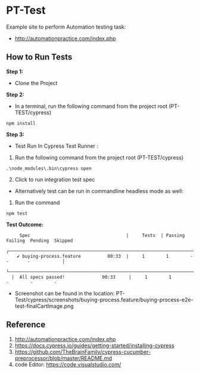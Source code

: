 # PT-Test
Example site to perform Automation testing task:

- http://automationpractice.com/index.php


## How to Run Tests

**Step 1:**
- Clone the Project

**Step 2:**
- In a terminal, run the following command from the project root (PT-TEST/cypress)
```
npm install
```

**Step 3:**

- Test Run In Cypress Test Runner : 

1. Run the following command from the project root (PT-TEST/cypress)
```
.\node_modules\.bin\cypress open
```
2. Click to run integration test spec

 
- Alternatively test can be run in commandline headless mode as well: 

1. Run the command 
```
npm test
```


**Test Outcome:**

```
     Spec                                    |     Tests  | Passing  Failing  Pending  Skipped
  ┌────────────────────────────────────────────────────────────────────────────────────────────────┐
    ✔ buying-process.feature          00:33  |     1        1        -        -       -            │
  └────────────────────────────────────────────────────────────────────────────────────────────────┘
  |  All specs passed!              00:33     |     1        1        -        -        - 
  ```


* Screenshot can be found in the location: PT-Test/cypress/screenshots/buying-process.feature/buying-process-e2e-test-finalCartImage.png



## Reference
1. http://automationpractice.com/index.php
2. https://docs.cypress.io/guides/getting-started/installing-cypress
3. https://github.com/TheBrainFamily/cypress-cucumber-preprocessor/blob/master/README.md
4. code Editor: https://code.visualstudio.com/

